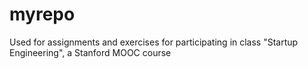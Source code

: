 myrepo
======

Used for assignments and exercises for participating in class "Startup Engineering", a Stanford MOOC course
